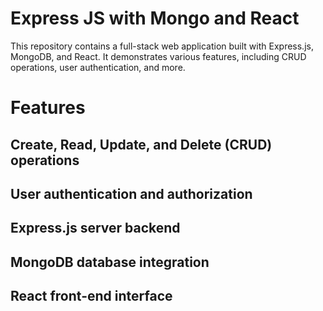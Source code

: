 # Express JS with Mongo and React
This repository contains a full-stack web application built with Express.js, MongoDB, and React. It demonstrates various features, including CRUD operations, user authentication, and more.

# Features
## Create, Read, Update, and Delete (CRUD) operations
## User authentication and authorization
## Express.js server backend
## MongoDB database integration
## React front-end interface
